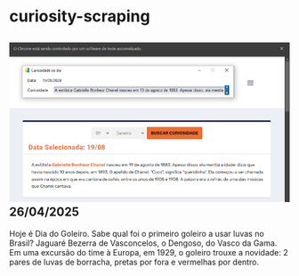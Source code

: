 # curiosity-scraping
![Budget](./execucao.png)
26/04/2025
-
Hoje é Dia do Goleiro. Sabe qual foi o primeiro goleiro a usar luvas no Brasil? Jaguaré Bezerra de Vasconcelos, o Dengoso, do Vasco da Gama. Em uma excursão do time à Europa, em 1929, o goleiro trouxe a novidade: 2 pares de luvas de borracha, pretas por fora e vermelhas por dentro.
